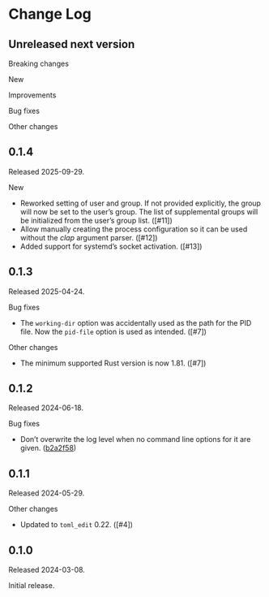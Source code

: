 # Change Log

## Unreleased next version

Breaking changes

New

Improvements

Bug fixes

Other changes


## 0.1.4

Released 2025-09-29.

New

* Reworked setting of user and group. If not provided explicitly, the
  group will now be set to the user’s group. The list of supplemental
  groups will be initialized from the user’s group list. ([#11])
* Allow manually creating the process configuration so it can be used
  without the _clap_ argument parser. ([#12])
* Added support for systemd’s socket activation. ([#13])

[11]: https://github.com/NLnetLabs/daemonbase/pull/11
[12]: https://github.com/NLnetLabs/daemonbase/pull/12
[13]: https://github.com/NLnetLabs/daemonbase/pull/13


## 0.1.3

Released 2025-04-24.

Bug fixes

* The `working-dir` option was accidentally used as the path for the PID
  file. Now the `pid-file` option is used as intended. ([#7])

Other changes

* The minimum supported Rust version is now 1.81. ([#7])

[7]: https://github.com/NLnetLabs/daemonbase/pull/7


## 0.1.2

Released 2024-06-18.

Bug fixes

* Don’t overwrite the log level when no command line options for it are
  given. ([b2a2f58])

[b2a2f58]: https://github.com/NLnetLabs/daemonbase/commit/b2a2f58c53116df30fa6464e3c224fabb1f2dc3b


## 0.1.1

Released 2024-05-29.

Other changes

* Updated to `toml_edit` 0.22. ([#4])

[4]: https://github.com/NLnetLabs/daemonbase/pull/4


## 0.1.0

Released 2024-03-08.

Initial release.

